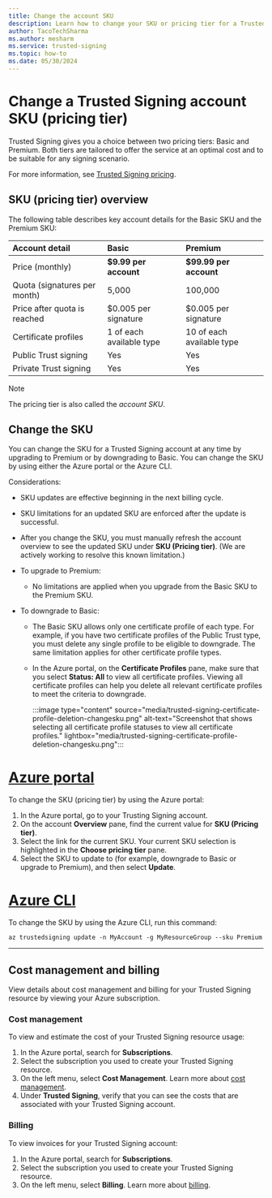 ```yaml
---
title: Change the account SKU 
description: Learn how to change your SKU or pricing tier for a Trusted Signing account. 
author: TacoTechSharma
ms.author: mesharm 
ms.service: trusted-signing 
ms.topic: how-to 
ms.date: 05/30/2024 
---
```



# Change a Trusted Signing account SKU (pricing tier)

Trusted Signing gives you a choice between two pricing tiers: Basic and Premium. Both tiers are tailored to offer the service at an optimal cost and to be suitable for any signing scenario.

For more information, see [Trusted Signing pricing](https://azure.microsoft.com/pricing/details/trusted-signing/).

## SKU (pricing tier) overview

The following table describes key account details for the Basic SKU and the Premium SKU:

|        Account detail       | Basic  | Premium     |
| :------------------- | :------------------- |:---------------|
| Price (monthly)              | **$9.99 per account**              | **$99.99 per account**  |
| Quota (signatures per month)             | 5,000              | 100,000  |
| Price after quota is reached             | $0.005 per signature               | $0.005 per signature   |
| Certificate profiles             | 1 of each available type               | 10 of each available type  |
| Public Trust signing             | Yes               | Yes  |
| Private Trust signing             | Yes               | Yes  |

> [!NOTE]
> The pricing tier is also called the *account SKU*.

## Change the SKU

You can change the SKU for a Trusted Signing account at any time by upgrading to Premium or by downgrading to Basic. You can change the SKU by using either the Azure portal or the Azure CLI.

Considerations:

- SKU updates are effective beginning in the next billing cycle.
- SKU limitations for an updated SKU are enforced after the update is successful.
- After you change the SKU, you must manually refresh the account overview to see the updated SKU under **SKU (Pricing tier)**. (We are actively working to resolve this known limitation.)
- To upgrade to Premium:

  - No limitations are applied when you upgrade from the Basic SKU to the Premium SKU.
- To downgrade to Basic:

  - The Basic SKU allows only one certificate profile of each type. For example, if you have two certificate profiles of the Public Trust type, you must delete any single profile to be eligible to downgrade. The same limitation applies for other certificate profile types.
  - In the Azure portal, on the **Certificate Profiles** pane, make sure that you select **Status: All** to view all certificate profiles. Viewing all certificate profiles can help you delete all relevant certificate profiles to meet the criteria to downgrade.

    :::image type="content" source="media/trusted-signing-certificate-profile-deletion-changesku.png" alt-text="Screenshot that shows selecting all certificate profile statuses to view all certificate profiles." lightbox="media/trusted-signing-certificate-profile-deletion-changesku.png":::

# [Azure portal](#tab/sku-portal)

To change the SKU (pricing tier) by using the Azure portal:

1. In the Azure portal, go to your Trusting Signing account.
1. On the account **Overview** pane, find the current value for **SKU (Pricing tier)**.
1. Select the link for the current SKU. Your current SKU selection is highlighted in the **Choose pricing tier** pane.
1. Select the SKU to update to (for example, downgrade to Basic or upgrade to Premium), and then select **Update**.

# [Azure CLI](#tab/sku-cli)

To change the SKU by using the Azure CLI, run this command:

```azurecli
az trustedsigning update -n MyAccount -g MyResourceGroup --sku Premium
```

---

## Cost management and billing

View details about cost management and billing for your Trusted Signing resource by viewing your Azure subscription.

### Cost management

To view and estimate the cost of your Trusted Signing resource usage:

1. In the Azure portal, search for **Subscriptions**.
1. Select the subscription you used to create your Trusted Signing resource.
1. On the left menu, select **Cost Management**. Learn more about [cost management](../cost-management-billing/costs/overview-cost-management.md).
1. Under **Trusted Signing**, verify that you can see the costs that are associated with your Trusted Signing account.  

### Billing

To view invoices for your Trusted Signing account:

1. In the Azure portal, search for **Subscriptions**.
1. Select the subscription you used to create your Trusted Signing resource.
1. On the left menu, select **Billing**. Learn more about [billing](../cost-management-billing/cost-management-billing-overview.md).
